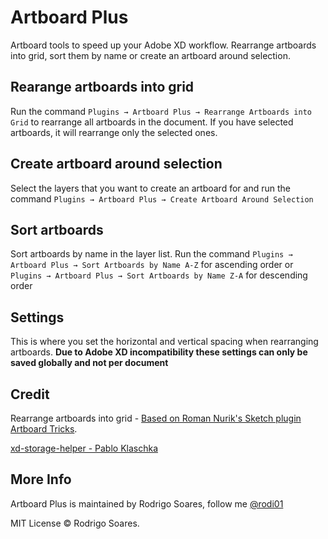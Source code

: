 # Artboard Plus

Artboard tools to speed up your Adobe XD workflow. Rearrange artboards into grid, sort them by name or create an artboard around selection.

## Rearange artboards into grid

Run the command `Plugins → Artboard Plus → Rearrange Artboards into Grid` to rearrange all artboards in the document. If you have selected artboards, it will rearrange only the selected ones.

## Create artboard around selection

Select the layers that you want to create an artboard for and run the command `Plugins → Artboard Plus → Create Artboard Around Selection`

## Sort artboards

Sort artboards by name in the layer list. Run the command `Plugins → Artboard Plus → Sort Artboards by Name A-Z` for ascending order or `Plugins → Artboard Plus → Sort Artboards by Name Z-A` for descending order

## Settings

This is where you set the horizontal and vertical spacing when rearranging artboards. **Due to Adobe XD incompatibility these settings can only be saved globally and not per document**

## Credit

Rearrange artboards into grid - [Based on Roman Nurik's Sketch plugin Artboard Tricks](https://github.com/romannurik/Sketch-ArtboardTricks).

[xd-storage-helper - Pablo Klaschka](https://github.com/pklaschka/xd-storage-helper)

## More Info

Artboard Plus is maintained by Rodrigo Soares, follow me [@rodi01](https://twitter.com/rodi01)

MIT License © Rodrigo Soares.
